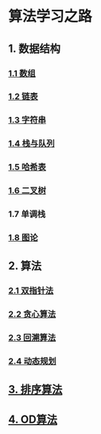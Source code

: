 # 算法学习之路

## 1. 数据结构

### [1.1 数组](https://github.com/niu0217/Documents/blob/main/Algorithm/Array/Readme.md)

### [1.2 链表](https://github.com/niu0217/Documents/blob/main/Algorithm/LinkedList/Readme.md)

### [1.3 字符串](https://github.com/niu0217/Documents/blob/main/Algorithm/String/Readme.md)

### [1.4 栈与队列](https://github.com/niu0217/Documents/blob/main/Algorithm/StackAndQueue/Readme.md)

### [1.5 哈希表](https://github.com/niu0217/Documents/blob/main/Algorithm/HashTable/Readme.md)

### [1.6 二叉树](https://github.com/niu0217/Documents/blob/main/Algorithm/BinaryTree/Readme.md)

### 1.7 单调栈

### [1.8 图论](https://github.com/niu0217/Documents/blob/main/Algorithm/Graph/Readme.md)

## 2. 算法

### [2.1 双指针法](https://github.com/niu0217/Documents/blob/main/Algorithm/DoublePointer/Readme.md)

### [2.2 贪心算法](https://github.com/niu0217/Documents/blob/main/Algorithm/Greedy/Readme.md)

### [2.3 回溯算法](https://github.com/niu0217/Documents/blob/main/Algorithm/BackTracking/Readme.md)

### [2.4 动态规划](https://github.com/niu0217/Documents/blob/main/Algorithm/DynamicProgramming/Readme.md)

## [3. 排序算法](https://github.com/niu0217/Documents/blob/main/Algorithm/Sort/Readme.md)

## [4. OD算法](https://github.com/niu0217/Documents/blob/main/Algorithm/OD/Readme.md)

